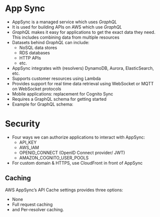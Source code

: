# App Sync

- AppSync is a managed service which uses *GraphQL*
- It is used for building APIs on AWS which use *GraphQL*
- *GraphQL* makes it easy for applications to get the exact data they need. This includes combining data from multiple resources
- Datasets behind *GraphQL* can include:
  - NoSQL data stores
  - RDS databases
  - HTTP APIs
  - etc.
- AppSync integrates with (resolvers) DynamoDB, Aurora, ElasticSearch, etc.
- Supports customer resources using Lambda
- Provides support for real time data retrieval using WebSocket or MQTT on WebSocket protocols
- Mobile applications: replacement for Cognito Sync
- Requires a GraphQL schema for getting started
- Example for GraphQL schema:

# Security

- Four ways we can authorize applications to interact with AppSync:
  - API_KEY
  - AWS_IAM
  - OPENID_CONNECT (OpenID Connect provider/ JWT)
  - AMAZON_COGNITO_USER_POOLS
- For custom domain & HTTPS, use CloudFront in front of AppSync

## Caching

AWS AppSync’s API Cache settings provides three options:

- None
- Full request caching
- and Per-resolver caching.
